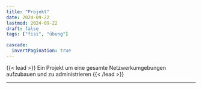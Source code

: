 ```yaml
---
title: "Projekt"
date: 2024-09-22
lastmod: 2024-09-22
draft: false
tags: ["fisi", "übung"]

cascade:
  invertPagination: true
---
```


{{< lead >}}
Ein Projekt um eine gesamte Netzwerkumgebungen aufzubauen und zu administrieren
{{< /lead >}}

---
